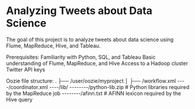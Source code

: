 # Analyzing Tweets about Data Science
The goal of this project is to analyze tweets about data science using Flume, MapReduce, Hive, and Tableau.

Prerequisites:
Familiarity with Python, SQL, and Tableau
Basic understanding of Flume, MapReduce, and Hive
Access to a Hadoop cluster
Twitter API keys

Oozie file structure:
.
├── /user/oozie/myproject
│   ├── /workflow.xml
----/coordinator.xml
----/lib/
--------/python-lib.zip  # Python libraries required by the MapReduce job
--------/afinn.txt       # AFINN lexicon required by the Hive query

